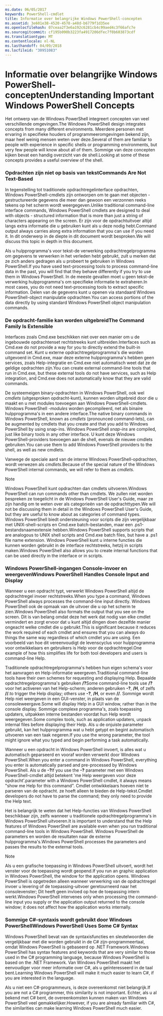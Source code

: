 ```yaml
---
ms.date: 06/05/2017
keywords: PowerShell-cmdlet
title: Informatie over belangrijke Windows PowerShell-concepten
ms.assetid: 3e601e38-4520-4578-a48d-b6779f1d35ee
ms.openlocfilehash: 07ceaa2f3e6a192c6281cb4c99aed4c3f66afc7e
ms.sourcegitcommit: cf195b090b3223fa4917206dfec7f0b603873cdf
ms.translationtype: MT
ms.contentlocale: nl-NL
ms.lasthandoff: 04/09/2018
ms.locfileid: "30951083"
---
```

# <a name="understanding-important-windows-powershell-concepts"></a><span data-ttu-id="1077c-103">Informatie over belangrijke Windows PowerShell-concepten</span><span class="sxs-lookup"><span data-stu-id="1077c-103">Understanding Important Windows PowerShell Concepts</span></span>
<span data-ttu-id="1077c-104">Het ontwerp van de Windows PowerShell integreert concepten van veel verschillende omgevingen.</span><span class="sxs-lookup"><span data-stu-id="1077c-104">The Windows PowerShell design integrates concepts from many different environments.</span></span> <span data-ttu-id="1077c-105">Meerdere personen met ervaring in specifieke houders of programmeeromgevingen bekend zijn, maar heel weinig mensen weten over deze.</span><span class="sxs-lookup"><span data-stu-id="1077c-105">Several of them are familiar to people with experience in specific shells or programming environments, but very few people will know about all of them.</span></span> <span data-ttu-id="1077c-106">Sommige van deze concepten kijken bevat een handig overzicht van de shell.</span><span class="sxs-lookup"><span data-stu-id="1077c-106">Looking at some of these concepts provides a useful overview of the shell.</span></span>

### <a name="commands-are-not-text-based"></a><span data-ttu-id="1077c-107">Opdrachten zijn niet op basis van tekst</span><span class="sxs-lookup"><span data-stu-id="1077c-107">Commands Are Not Text-Based</span></span>
<span data-ttu-id="1077c-108">In tegenstelling tot traditionele opdrachtregelinterface opdrachten, Windows PowerShell-cmdlets zijn ontworpen om te gaan met objecten - gestructureerde gegevens die meer dan gewoon een verzonnen reeks tekens op het scherm wordt weergegeven.</span><span class="sxs-lookup"><span data-stu-id="1077c-108">Unlike traditional command-line interface commands, Windows PowerShell cmdlets are designed to deal with objects - structured information that is more than just a string of characters appearing on the screen.</span></span> <span data-ttu-id="1077c-109">Er zijn voor de opdrachtuitvoer altijd langs extra informatie die u gebruiken kunt als u deze nodig hebt.</span><span class="sxs-lookup"><span data-stu-id="1077c-109">Command output always carries along extra information that you can use if you need it.</span></span> <span data-ttu-id="1077c-110">In dit onderwerp in de diepte in dit document wordt besproken.</span><span class="sxs-lookup"><span data-stu-id="1077c-110">We will discuss this topic in depth in this document.</span></span>

<span data-ttu-id="1077c-111">Als u hulpprogramma's voor tekst-de verwerking opdrachtregelprogramma om gegevens te verwerken in het verleden hebt gebruikt, zult u merken dat ze zich anders gedragen als u probeert te gebruiken in Windows PowerShell.</span><span class="sxs-lookup"><span data-stu-id="1077c-111">If you have used text-processing tools to process command-line data in the past, you will find that they behave differently if you try to use them in Windows PowerShell.</span></span> <span data-ttu-id="1077c-112">In de meeste gevallen moet u geen tekst-de verwerking hulpprogramma's om specifieke informatie te extraheren.</span><span class="sxs-lookup"><span data-stu-id="1077c-112">In most cases, you do not need text-processing tools to extract specific information.</span></span> <span data-ttu-id="1077c-113">Delen van de gegevens kunt u openen via standaard Windows PowerShell-object manipulatie opdrachten.</span><span class="sxs-lookup"><span data-stu-id="1077c-113">You can access portions of the data directly by using standard Windows PowerShell object manipulation commands.</span></span>

### <a name="the-command-family-is-extensible"></a><span data-ttu-id="1077c-114">De opdracht-familie kan worden uitgebreid</span><span class="sxs-lookup"><span data-stu-id="1077c-114">The Command Family Is Extensible</span></span>
<span data-ttu-id="1077c-115">Interfaces zoals Cmd.exe beschikken niet over een manier om u de ingebouwde opdrachtenset rechtstreeks kunt uitbreiden.</span><span class="sxs-lookup"><span data-stu-id="1077c-115">Interfaces such as Cmd.exe do not provide a way for you to directly extend the built-in command set.</span></span> <span data-ttu-id="1077c-116">Kunt u externe opdrachtregelprogramma's die worden uitgevoerd in Cmd.exe, maar deze externe hulpprogramma's hebben geen services, zoals Help-integratie en Cmd.exe niet automatisch weet dat ze de geldige opdrachten zijn.</span><span class="sxs-lookup"><span data-stu-id="1077c-116">You can create external command-line tools that run in Cmd.exe, but these external tools do not have services, such as Help integration, and Cmd.exe does not automatically know that they are valid commands.</span></span>

<span data-ttu-id="1077c-117">De systeemeigen binary-opdrachten in Windows PowerShell, ook wel *cmdlets* (uitgesproken opdracht-kunt), kunnen worden uitgebreid door die u maakt en u met modules toevoegen aan Windows PowerShell-cmdlets. Windows PowerShell *-modules* worden gecompileerd, net als binaire hulpprogramma's in een andere interface.</span><span class="sxs-lookup"><span data-stu-id="1077c-117">The native binary commands in Windows PowerShell, known as *cmdlets* (pronounced command-lets), can be augmented by cmdlets that you create and that you add to Windows PowerShell by using snap-ins. Windows PowerShell *snap-ins* are compiled, just like binary tools in any other interface.</span></span> <span data-ttu-id="1077c-118">U kunt deze Windows PowerShell-providers toevoegen aan de shell, evenals de nieuwe cmdlets gebruiken.</span><span class="sxs-lookup"><span data-stu-id="1077c-118">You can use them to add Windows PowerShell providers to the shell, as well as new cmdlets.</span></span>

<span data-ttu-id="1077c-119">Vanwege de speciale aard van de interne Windows PowerShell-opdrachten, wordt verwezen als *cmdlets*.</span><span class="sxs-lookup"><span data-stu-id="1077c-119">Because of the special nature of the Windows PowerShell internal commands, we will refer to them as *cmdlets*.</span></span>

> [!NOTE]
> <span data-ttu-id="1077c-120">Windows PowerShell kunt opdrachten dan cmdlets uitvoeren.</span><span class="sxs-lookup"><span data-stu-id="1077c-120">Windows PowerShell can run commands other than cmdlets.</span></span> <span data-ttu-id="1077c-121">We zullen niet worden bespreken ze toegelicht in de Windows PowerShell User's Guide, maar ze zijn handig om te weten over als categorieën van de opdrachttypen.</span><span class="sxs-lookup"><span data-stu-id="1077c-121">We will not be discussing them in detail in the Windows PowerShell User's Guide, but they are useful to know about as categories of command types.</span></span> <span data-ttu-id="1077c-122">Windows PowerShell biedt ondersteuning voor scripts die zijn vergelijkbaar met UNIX-shell-scripts en Cmd.exe batch-bestanden, maar een .ps1-bestandsnaamextensie hebben.</span><span class="sxs-lookup"><span data-stu-id="1077c-122">Windows PowerShell supports scripts that are analogous to UNIX shell scripts and Cmd.exe batch files, but have a .ps1 file name extension.</span></span> <span data-ttu-id="1077c-123">Windows PowerShell kunt u interne functies die kunnen worden gebruikt in de interface rechtstreeks, hetzij in scripts maken.</span><span class="sxs-lookup"><span data-stu-id="1077c-123">Windows PowerShell also allows you to create internal functions that can be used directly in the interface or in scripts.</span></span>

### <a name="windows-powershell-handles-console-input-and-display"></a><span data-ttu-id="1077c-124">Windows PowerShell-ingangen Console-invoer en weergeven</span><span class="sxs-lookup"><span data-stu-id="1077c-124">Windows PowerShell Handles Console Input and Display</span></span>
<span data-ttu-id="1077c-125">Wanneer u een opdracht typt, verwerkt Windows PowerShell altijd de opdrachtregel invoer rechtstreeks.</span><span class="sxs-lookup"><span data-stu-id="1077c-125">When you type a command, Windows PowerShell always processes the command-line input directly.</span></span> <span data-ttu-id="1077c-126">Windows PowerShell ook de opmaak van de uitvoer die u op het scherm te zien.</span><span class="sxs-lookup"><span data-stu-id="1077c-126">Windows PowerShell also formats the output that you see on the screen.</span></span> <span data-ttu-id="1077c-127">Dit is van belang omdat deze het werk dat nodig van elke cmdlet vermindert en zorgt ervoor dat u kunt altijd dingen doen dezelfde manier ongeacht welke cmdlet die u gebruikt.</span><span class="sxs-lookup"><span data-stu-id="1077c-127">This is significant because it reduces the work required of each cmdlet and ensures that you can always do things the same way regardless of which cmdlet you are using.</span></span> <span data-ttu-id="1077c-128">Een voorbeeld van hoe dit vereenvoudigt de levenscyclus voor hulpprogramma voor ontwikkelaars en gebruikers is Help voor de opdrachtregel.</span><span class="sxs-lookup"><span data-stu-id="1077c-128">One example of how this simplifies life for both tool developers and users is command-line Help.</span></span>

<span data-ttu-id="1077c-129">Traditionele opdrachtregelprogramma's hebben hun eigen schema's voor het aanvragen en Help-informatie weergeven.</span><span class="sxs-lookup"><span data-stu-id="1077c-129">Traditional command-line tools have their own schemes for requesting and displaying Help.</span></span> <span data-ttu-id="1077c-130">Bepaalde opdrachtregelprogramma's gebruiken **/?**</span><span class="sxs-lookup"><span data-stu-id="1077c-130">Some command-line tools use **/?**</span></span> <span data-ttu-id="1077c-131">voor het activeren van het Help-scherm; anderen gebruiken **-?**, **/H**, of zelfs **//**.</span><span class="sxs-lookup"><span data-stu-id="1077c-131">to trigger the Help display; others use **-?**, **/H**, or even **//**.</span></span> <span data-ttu-id="1077c-132">Sommige wordt Help niet weergeven in een GUI-venster, in plaats van de consoleweergave.</span><span class="sxs-lookup"><span data-stu-id="1077c-132">Some will display Help in a GUI window, rather than in the console display.</span></span> <span data-ttu-id="1077c-133">Sommige complexe programma's, zoals toepassing updaters, uitpakken interne bestanden voordat hun Help wordt weergegeven.</span><span class="sxs-lookup"><span data-stu-id="1077c-133">Some complex tools, such as application updaters, unpack internal files before displaying their Help.</span></span> <span data-ttu-id="1077c-134">Als u de onjuiste parameter gebruikt, kan het hulpprogramma wat u hebt getypt en begint automatisch uitvoeren van een taak negeren.</span><span class="sxs-lookup"><span data-stu-id="1077c-134">If you use the wrong parameter, the tool might ignore what you typed and begin performing a task automatically.</span></span>

<span data-ttu-id="1077c-135">Wanneer u een opdracht in Windows PowerShell invoert, is alles wat u automatisch geparseerd en vooraf worden verwerkt door Windows PowerShell.</span><span class="sxs-lookup"><span data-stu-id="1077c-135">When you enter a command in Windows PowerShell, everything you enter is automatically parsed and pre-processed by Windows PowerShell.</span></span> <span data-ttu-id="1077c-136">Als u de **-?**</span><span class="sxs-lookup"><span data-stu-id="1077c-136">If you use the **-?**</span></span> <span data-ttu-id="1077c-137">parameter met een Windows PowerShell-cmdlet altijd betekent 'me Help weergeven voor deze opdracht'.</span><span class="sxs-lookup"><span data-stu-id="1077c-137">parameter with a Windows PowerShell cmdlet, it always means "show me Help for this command".</span></span> <span data-ttu-id="1077c-138">Cmdlet ontwikkelaars hoeven niet te parseren van de opdracht. ze hoeft alleen te bieden de Help-tekst.</span><span class="sxs-lookup"><span data-stu-id="1077c-138">Cmdlet developers do not have to parse the command; they only need to provide the Help text.</span></span>

<span data-ttu-id="1077c-139">Het is belangrijk te weten dat het Help-functies van Windows PowerShell beschikbaar zijn, zelfs wanneer u traditionele opdrachtregelprogramma's in Windows PowerShell uitvoeren.</span><span class="sxs-lookup"><span data-stu-id="1077c-139">It is important to understand that the Help features of Windows PowerShell are available even when you run traditional command-line tools in Windows PowerShell.</span></span> <span data-ttu-id="1077c-140">Windows PowerShell de parameters en worden de resultaten naar de externe hulpprogramma's.</span><span class="sxs-lookup"><span data-stu-id="1077c-140">Windows PowerShell processes the parameters and passes the results to the external tools.</span></span>

> [!NOTE]
> <span data-ttu-id="1077c-141">Als u een grafische toepassing in Windows PowerShell uitvoert, wordt het venster voor de toepassing wordt geopend.</span><span class="sxs-lookup"><span data-stu-id="1077c-141">If you run an graphic application in Windows PowerShell, the window for the application opens.</span></span> <span data-ttu-id="1077c-142">Windows PowerShell is opgetreden alleen wanneer verwerking van de opdrachtregel invoer u levering of de toepassing-uitvoer geretourneerd naar het consolevenster; Dit heeft geen invloed op hoe de toepassing intern werkt.</span><span class="sxs-lookup"><span data-stu-id="1077c-142">Windows PowerShell intervenes only when processing the command-line input you supply or the application output returned to the console window; it does not affect how the application works internally.</span></span>

### <a name="windows-powershell-uses-some-c-syntax"></a><span data-ttu-id="1077c-143">Sommige C#-syntaxis wordt gebruikt door Windows PowerShell</span><span class="sxs-lookup"><span data-stu-id="1077c-143">Windows PowerShell Uses Some C# Syntax</span></span>
<span data-ttu-id="1077c-144">Windows PowerShell bevat van de syntaxisfuncties en sleutelwoorden die vergelijkbaar met die worden gebruikt in de C# zijn-programmeertaal, omdat Windows PowerShell is gebaseerd op .NET Framework.</span><span class="sxs-lookup"><span data-stu-id="1077c-144">Windows PowerShell has syntax features and keywords that are very similar to those used in the C# programming language, because Windows PowerShell is based on the .NET Framework.</span></span> <span data-ttu-id="1077c-145">Van Windows PowerShell maakt het eenvoudiger voor meer informatie over C#, als u geïnteresseerd in de taal bent.</span><span class="sxs-lookup"><span data-stu-id="1077c-145">Learning Windows PowerShell will make it much easier to learn C#, if you are interested in the language.</span></span>

<span data-ttu-id="1077c-146">Als u niet een C#-programmeurs, is deze overeenkomst niet belangrijk.</span><span class="sxs-lookup"><span data-stu-id="1077c-146">If you are not a C# programmer, this similarity is not important.</span></span> <span data-ttu-id="1077c-147">Echter, als u al bekend met C# bent, de overeenkomsten kunnen maken van Windows PowerShell veel gemakkelijker.</span><span class="sxs-lookup"><span data-stu-id="1077c-147">However, if you are already familiar with C#, the similarities can make learning Windows PowerShell much easier.</span></span>